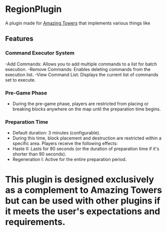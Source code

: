 # RegionPlugin
 A plugin made for [Amazing Towers](https://github.com/katanya04/The-Towers)  that implements various things like
## Features
### Command Executor System
-Add Commands: Allows you to add multiple commands to a list for batch execution.
-Remove Commands: Enables deleting commands from the execution list.
-View Command List: Displays the current list of commands set to execute.
### Pre-Game Phase
- During the pre-game phase, players are restricted from placing or breaking blocks anywhere on the map until the preparation time begins.
### Preparation Time

- Default duration: 3 minutes (configurable).
- During this time, block placement and destruction are restricted within a specific area.
Players receive the following effects:
- Haste II: Lasts for 90 seconds (or the duration of preparation time if it's shorter than 90 seconds).
- Regeneration I: Active for the entire preparation period.

# This plugin is designed exclusively as a complement to Amazing Towers but can be used with other plugins if it meets the user's expectations and requirements.
